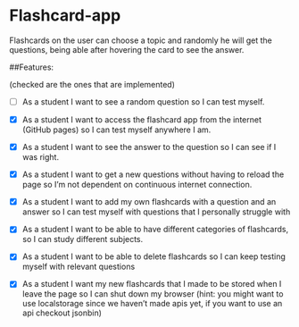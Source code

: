 # Flashcard-app

Flashcards on the user can choose a topic and randomly he will get the questions, being able after hovering the card to see the answer. 

##Features:

(checked are the ones that are implemented)

- [ ] As a student I want to see a random question so I can test myself.

- [X] As a student I want to access the flashcard app from the internet (GitHub pages) so I can test myself anywhere I am.

- [x] As a student I want to see the answer to the question so I can see if I was right.

- [x] As a student I want to get a new questions without having to reload the page so I’m not dependent on continuous internet connection.

 - [x] As a student I want to add my own flashcards with a question and an answer so I can test myself with questions that I personally struggle with

- [x] As a student I want to be able to have different categories of flashcards, so I can study different subjects.

- [X] As a student I want to be able to delete flashcards so I can keep testing myself with relevant questions

- [X] As a student I want my new flashcards that I made to be stored when I leave the page so I can shut down my browser (hint: you might want to use localstorage since we haven’t made apis yet, if you want to use an api checkout jsonbin)